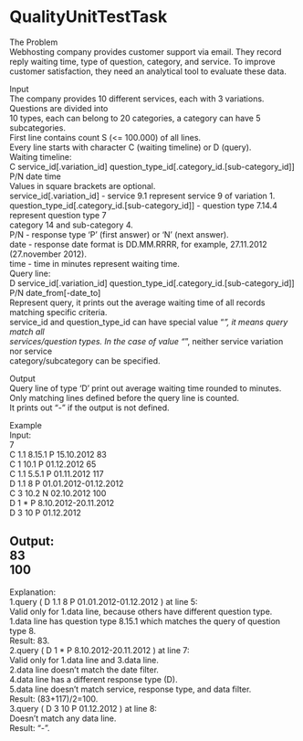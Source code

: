 # QualityUnitTestTask

The Problem  
Webhosting company provides customer support via email. They record reply waiting time, 
type of question, category, and service. To improve customer satisfaction, they need an 
analytical tool to evaluate these data.

Input  
The company provides 10 different services, each with 3 variations. Questions are divided into  
10 types, each can belong to 20 categories, a category can have 5 subcategories.  
First line contains count S (<= 100.000) of all lines.  
Every line starts with character C (waiting timeline) or D (query).  
Waiting timeline:  
C service_id[.variation_id] question_type_id[.category_id.[sub-category_id]] P/N date time  
Values in square brackets are optional.  
service_id[.variation_id] - service 9.1 represent service 9 of variation 1.  
question_type_id[.category_id.[sub-category_id]] - question type 7.14.4 represent question type 7  
category 14 and sub-category 4.  
P/N - response type ‘P’ (first answer) or ‘N’ (next answer).  
date - response date format is DD.MM.RRRR, for example, 27.11.2012 (27.november 2012).  
time - time in minutes represent waiting time.  
Query line:  
D service_id[.variation_id] question_type_id[.category_id.[sub-category_id]] P/N date_from[-date_to]  
Represent query, it prints out the average waiting time of all records matching specific criteria.  
service_id and question_type_id can have special value “*”, it means query match all  
services/question types. In the case of value “*”, neither service variation nor service  
category/subcategory can be specified.  

Output  
Query line of type ‘D’ print out average waiting time rounded to minutes.  
Only matching lines defined before the query line is counted.  
It prints out “-” if the output is not defined.  

Example  
Input:  
7  
C 1.1 8.15.1 P 15.10.2012 83  
C 1 10.1 P 01.12.2012 65  
C 1.1 5.5.1 P 01.11.2012 117  
D 1.1 8 P 01.01.2012-01.12.2012  
C 3 10.2 N 02.10.2012 100  
D 1 * P 8.10.2012-20.11.2012  
D 3 10 P 01.12.2012  

Output:  
83  
100  
-  
Explanation:  
1.query ( D 1.1 8 P 01.01.2012-01.12.2012 ) at line 5:  
Valid only for 1.data line, because others have different question type.  
1.data line has question type 8.15.1 which matches the query of question type 8.  
Result: 83.  
2.query ( D 1 * P 8.10.2012-20.11.2012 ) at line 7:  
Valid only for 1.data line and 3.data line.  
2.data line doesn’t match the date filter.  
4.data line has a different response type (D).  
5.data line doesn’t match service, response type, and data filter.  
Result: (83+117)/2=100.  
3.query ( D 3 10 P 01.12.2012 ) at line 8:  
Doesn’t match any data line.  
Result: “-”.